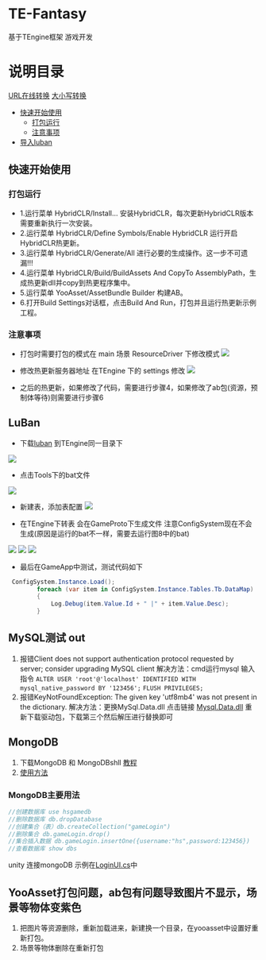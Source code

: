 # TE-Fantasy
基于TEngine框架 游戏开发
# 说明目录 
[URL在线转换](https://www.toolhelper.cn/EncodeDecode/Url?type=1)
[大小写转换](https://app.xunjiepdf.com/yinwen)
- [快速开始使用](#%E5%BF%AB%E9%80%9F%E5%BC%80%E5%A7%8B%E4%BD%BF%E7%94%A8)  
    * [打包运行](#%E6%89%93%E5%8C%85%E8%BF%90%E8%A1%8C)
    * [注意事项](#%E6%B3%A8%E6%84%8F%E4%BA%8B%E9%A1%B9)
- [导入luban](#luban)


## 快速开始使用

### 打包运行
 *   1.运行菜单 HybridCLR/Install... 安装HybridCLR，每次更新HybridCLR版本需要重新执行一次安装。
 *   2.运行菜单 HybridCLR/Define Symbols/Enable HybridCLR 运行开启HybridCLR热更新。
 *   3.运行菜单 HybridCLR/Generate/All 进行必要的生成操作。这一步不可遗漏!!!
 *   4.运行菜单 HybridCLR/Build/BuildAssets And CopyTo AssemblyPath，生成热更新dll并copy到热更程序集中。
 *   5.运行菜单 YooAsset/AssetBundle Builder 构建AB。
 *   6.打开Build Settings对话框，点击Build And Run，打包并且运行热更新示例工程。
### 注意事项
* 打包时需要打包的模式在 main 场景 ResourceDriver 下修改模式
![](./Readmesrc/1.png)  

* 修改热更新服务器地址 在TEngine 下的 settings 修改
![](./Readmesrc/2.png)

* 之后的热更新，如果修改了代码，需要进行步骤4，如果修改了ab包(资源，预制体等待)则需要进行步骤6

## LuBan
* 下载[luban](https://github.com/focus-creative-games/luban.git) 到TEngine同一目录下   

![](./Readmesrc/4.png)
* 点击Tools下的bat文件  

![](./Readmesrc/3.png)

* 新建表，添加表配置
![](./Readmesrc/5.png)

* 在TEngine下转表 会在GameProto下生成文件 注意ConfigSystem现在不会生成(原因是运行的bat不一样，需要去运行图8中的bat)  

![](./Readmesrc/6.png)
![](./Readmesrc/7.png)
![](./Readmesrc/8.png)
* 最后在GameApp中测试，测试代码如下
```c#
 ConfigSystem.Instance.Load();
        foreach (var item in ConfigSystem.Instance.Tables.Tb.DataMap)
        {
            Log.Debug(item.Value.Id + " |" + item.Value.Desc);
        }
```

## MySQL测试 out
1. 报错Client does not support authentication protocol requested by server; consider upgrading MySQL client 解决方法：cmd运行mysql 输入指令
`ALTER USER 'root'@'localhost' IDENTIFIED WITH mysql_native_password BY '123456';`
`FLUSH PRIVILEGES;`
2. 报错KeyNotFoundException: The given key 'utf8mb4' was not present in the dictionary. 解决方法：更换MySql.Data.dll
点击链接 [Mysql.Data.dll](https://cn.dll-files.com/mysql.data.dll.html) 重新下载驱动包，下载第三个然后解压进行替换即可

## MongoDB
1. 下载MongoDB 和 MongoDBshll [教程](https://blog.csdn.net/tell_me_why0/article/details/139521305)
2. [使用方法](https://www.runoob.com/mongodb/mongodb-dropdatabase.html)

### MongoDB主要用法
```c#
//创建数据库 use hsgamedb
//删除数据库 db.dropDatabase
//创建集合（表）db.createCollection("gameLogin")
//删除集合 db.gameLogin.drop()
//集合插入数据 db.gameLogin.insertOne({username:"hs",password:123456})
//查看数据库 show dbs
```
unity 连接mongoDB 示例在[LoginUI.cs](./TEngine/UnityProject/Assets/GameScripts/HotFix/GameLogic/UI/LoginUI/LoginUI.cs)中


## YooAsset打包问题，ab包有问题导致图片不显示，场景等物体变紫色
1. 把图片等资源删除，重新加载进来，新建换一个目录，在yooasset中设置好重新打包。
2. 场景等物体删除在重新打包
